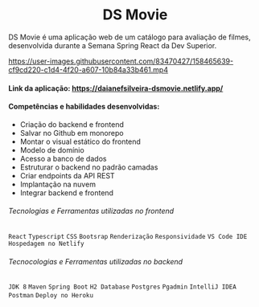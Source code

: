 <h1 align="center"> DS Movie </h1>

DS Movie é uma aplicação web de um catálogo para avaliação de filmes, desenvolvida durante a Semana Spring React da Dev Superior.

https://user-images.githubusercontent.com/83470427/158465639-cf9cd220-c1d4-4f20-a607-10b84a33b461.mp4

#### Link da aplicação: https://daianefsilveira-dsmovie.netlify.app/

#### Competências e habilidades desenvolvidas:  
- Criação do backend e frontend
- Salvar no Github em monorepo
- Montar o visual estático do frontend
- Modelo de domínio
- Acesso a banco de dados
- Estruturar o backend no padrão camadas
- Criar endpoints da API REST
- Implantação na nuvem
- Integrar backend e frontend

###### Tecnologias e Ferramentas utilizadas no frontend
`React` `Typescript` `CSS` `Bootsrap` `Renderização` `Responsividade` `VS Code IDE`  `Hospedagem no Netlify`

###### Tecnocologias e Ferramentas utilizadas no backend
`JDK 8` `Maven` `Spring Boot` `H2 Database` `Postgres` `Pgadmin` `IntelliJ IDEA` `Postman` `Deploy no Heroku`





